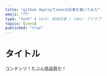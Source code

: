 ```yaml
---
title: "github deployでzennの記事を書いてみた"
emoji: "🗂"
type: "tech" # tech: 技術記事 / idea: アイデア
topics: [zenn]
published: "true"
---
```


# タイトル

コンテンツ！たぶん低品質だ！

